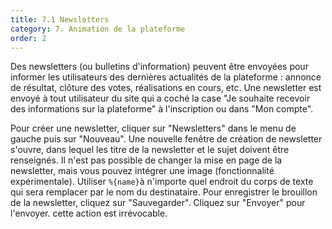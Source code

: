 ```yaml
---
title: 7.1 Newsletters
category: 7. Animation de la plateforme
order: 2
---
```


Des newsletters (ou bulletins d'information) peuvent être envoyées pour informer les utilisateurs des dernières actualités de la plateforme : annonce de résultat, clôture des votes, réalisations en cours, etc.
Une newsletter est envoyé à tout utilisateur du site qui a coché la case "Je souhaite recevoir des informations sur la plateforme" à l'inscription ou dans "Mon compte".

Pour créer une newsletter, cliquer sur "Newsletters" dans le menu de gauche puis sur "Nouveau". Une nouvelle fenêtre de création de newsletter s'ouvre, dans lequel les titre de la newsletter et le sujet doivent être renseignés. Il n'est pas possible de changer la mise en page de la newsletter, mais vous pouvez intégrer une image (fonctionnalité expérimentale).
Utiliser `%{name}`à n'importe quel endroit du corps de texte qui sera remplacer par le nom du destinataire.
Pour enregistrer le brouillon de la newsletter, cliquez sur "Sauvegarder". Cliquez sur "Envoyer" pour l'envoyer. cette action est irrévocable.
